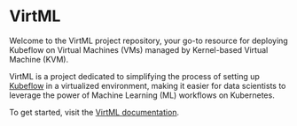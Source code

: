 # VirtML

Welcome to the VirtML project repository, your go-to resource for deploying Kubeflow on Virtual
Machines (VMs) managed by Kernel-based Virtual Machine (KVM).

VirtML is a project dedicated to simplifying the process of setting up
[Kubeflow](https://www.kubeflow.org/) in a virtualized environment, making it easier for data
scientists to leverage the power of Machine Learning (ML) workflows on Kubernetes.

To get started, visit the [VirtML documentation](https://dpoulopoulos.github.io/virtml/).
